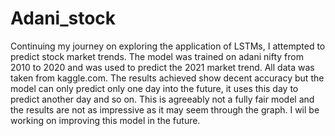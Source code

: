 # Adani_stock
Continuing my journey on exploring the application of LSTMs, I attempted to predict stock market trends. The model was trained on adani nifty from 2010 to 2020 and was used to predict the 2021 market trend. All data was taken from kaggle.com. The results achieved show decent accuracy but the model can only predict only one day into the future, it uses this day to predict another day and so on. This is agreeably not a fully fair model and the results are not as impressive as it may seem through the graph. I wil be working on improving this model in the future.
